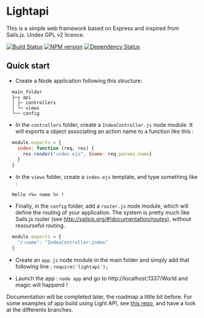 Lightapi
========

This is a simple web framework based on Express and inspired from Sails.js.
Undex GPL v2 licence.

[![Build Status](https://travis-ci.org/palra/lightapi.png?branch=master)](https://travis-ci.org/palra/lightapi) [![NPM version](https://badge.fury.io/js/lightapi.png)](http://badge.fury.io/js/lightapi) [![Dependency Status](https://gemnasium.com/palra/lightapi.png)](https://gemnasium.com/palra/lightapi)

Quick start
----------

* Create a Node application following this structure:

```
  main_folder
  ├─┬ api
  │ ├─ controllers
  │ └─ views
  └── config
```

* In the `controllers` folder, create a `IndexController.js` node module. It will exports a object associating an action name to a function like this :

```javascript
  module.exports = {
    index: function (req, res) {
      res.render("index.ejs", {name: req.params.name}
    }
  }
```
* In the `views` folder, create a `index.ejs` template, and type something like : 

```
  Hello <%= name %> !
```
* Finally, in the `config` folder, add a `router.js` node module, which will define the routing of your application. The system is pretty much like Sails.js router (see http://sailsjs.org/#!documentation/routes), without resourseful routing.

```javascript
  module.exports = {
    "/:name": "IndexController:index"
  }
```
* Create an `app.js` node module in the main folder and simply add that following line : `require('lightapi');`

* Launch the app : `node app` and go to http://localhost:1337/World and magic will happend !

Documentation will be completed later, the roadmap a little bit before.
For some examples of app build using Light API, see [this repo](https://github.com/palra/lightapi-sample-app), and have a look at the differents branches.
